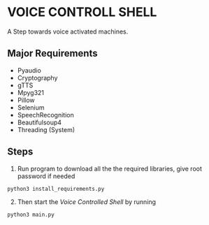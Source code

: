 # VOICE CONTROLL SHELL
A Step towards voice activated machines.


## Major Requirements
- Pyaudio
- Cryptography
- gTTS
- Mpyg321 
- Pillow 
- Selenium 
- SpeechRecognition
- Beautifulsoup4
- Threading (System)

## Steps
1) Run program to download all the the required libraries, give root password if needed
```
python3 install_requirements.py
```
2) Then start the *Voice Controlled Shell* by running 
```
python3 main.py
```